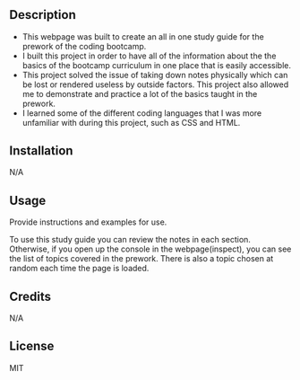 # <Prework-Study-Guide>

## Description

- This webpage was built to create an all in one study guide for the prework of the coding bootcamp.
- I built this project in order to have all of the information about the the basics of the bootcamp curriculum in one place that is easily accessible.
- This project solved the issue of taking down notes physically which can be lost or rendered useless by outside factors. This project also allowed me to demonstrate and practice a lot of the basics taught in the prework.
- I learned some of the different coding languages that I was more unfamiliar with during this project, such as CSS and HTML. 

## Installation

N/A

## Usage

Provide instructions and examples for use.

To use this study guide you can review the notes in each section. Otherwise, if you open up the console in the webpage(inspect), you can see the list of topics covered in the prework. There is also a topic chosen at random each time the page is loaded.

## Credits

N/A

## License

MIT
